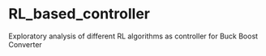 # RL_based_controller
Exploratory analysis of different RL algorithms as controller for Buck Boost Converter
